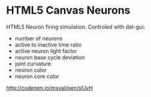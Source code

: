 HTML5 Canvas Neurons
====================

HTML5 Neuron firing simulation. Controled with dat-gui:

- number of neurons
- active to inactive time ratio
- active neuron light factor
- neuron base cycle deviation
- joint curvature
- neuron color
- neuron core color

http://codepen.io/msval/pen/sfJvH